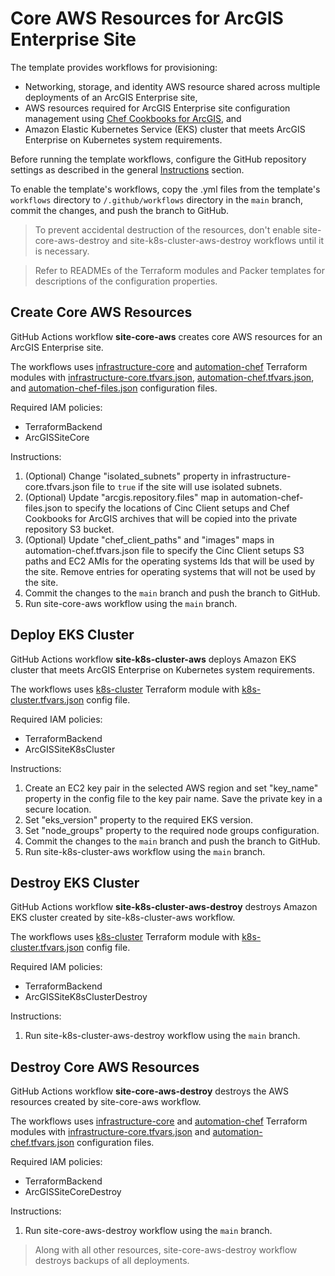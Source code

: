 # Core AWS Resources for ArcGIS Enterprise Site

The template provides workflows for provisioning:

* Networking, storage, and identity AWS resource shared across multiple deployments of an ArcGIS Enterprise site,
* AWS resources required for ArcGIS Enterprise site configuration management using [Chef Cookbooks for ArcGIS](https://esri.github.io/arcgis-cookbook/), and
* Amazon Elastic Kubernetes Service (EKS) cluster that meets ArcGIS Enterprise on Kubernetes system requirements.

Before running the template workflows, configure the GitHub repository settings as described in the general [Instructions](../README.md#instructions) section.

To enable the template's workflows, copy the .yml files from the template's `workflows` directory to `/.github/workflows` directory in the `main` branch, commit the changes, and push the branch to GitHub.

> To prevent accidental destruction of the resources, don't enable site-core-aws-destroy and site-k8s-cluster-aws-destroy workflows until it is necessary.

> Refer to READMEs of the Terraform modules and Packer templates for descriptions of the configuration properties.

## Create Core AWS Resources

GitHub Actions workflow **site-core-aws** creates core AWS resources for an ArcGIS Enterprise site.

The workflows uses [infrastructure-core](infrastructure-core/README.md) and [automation-chef](automation-chef/README.md) Terraform modules with [infrastructure-core.tfvars.json](config/infrastructure-core.tfvars.json), [automation-chef.tfvars.json](config/automation-chef.tfvars.json), and [automation-chef-files.json](config/automation-chef-files.json) configuration files.

Required IAM policies:

* TerraformBackend
* ArcGISSiteCore

Instructions:

1. (Optional) Change "isolated_subnets" property in infrastructure-core.tfvars.json file to `true` if the site will use isolated subnets.
2. (Optional) Update "arcgis.repository.files" map in automation-chef-files.json to specify the locations of Cinc Client setups and Chef Cookbooks for ArcGIS archives that will be copied into the private repository S3 bucket.
3. (Optional) Update "chef_client_paths" and "images" maps in automation-chef.tfvars.json file to specify the Cinc Client setups S3 paths and EC2 AMIs for the operating systems Ids that will be used by the site. Remove entries for operating systems that will not be used by the site.
4. Commit the changes to the `main` branch and push the branch to GitHub.
5. Run site-core-aws workflow using the `main` branch.

## Deploy EKS Cluster

GitHub Actions workflow **site-k8s-cluster-aws** deploys Amazon EKS cluster
that meets ArcGIS Enterprise on Kubernetes system requirements.

The workflows uses [k8s-cluster](k8s-cluster/README.md) Terraform module with [k8s-cluster.tfvars.json](../../config/aws/arcgis-site-core/k8s-cluster.tfvars.json) config file.

Required IAM policies:

* TerraformBackend
* ArcGISSiteK8sCluster

Instructions:

1. Create an EC2 key pair in the selected AWS region and set "key_name" property in the config file to the key pair name. Save the private key in a secure location.
2. Set "eks_version" property to the required EKS version.
3. Set "node_groups" property to the required node groups configuration.
4. Commit the changes to the `main` branch and push the branch to GitHub.
5. Run site-k8s-cluster-aws workflow using the `main` branch.

## Destroy EKS Cluster

GitHub Actions workflow **site-k8s-cluster-aws-destroy** destroys Amazon EKS cluster created by site-k8s-cluster-aws workflow.

The workflows uses [k8s-cluster](k8s-cluster/README.md) Terraform module with [k8s-cluster.tfvars.json](../../config/aws/arcgis-site-core/k8s-cluster.tfvars.json) config file.

Required IAM policies:

* TerraformBackend
* ArcGISSiteK8sClusterDestroy

Instructions:

1. Run site-k8s-cluster-aws-destroy workflow using the `main` branch.

## Destroy Core AWS Resources

GitHub Actions workflow **site-core-aws-destroy** destroys the AWS resources created by site-core-aws workflow.

The workflows uses [infrastructure-core](infrastructure-core/README.md) and [automation-chef](automation-chef/README.md) Terraform modules with [infrastructure-core.tfvars.json](config/infrastructure-core.tfvars.json) and [automation-chef.tfvars.json](config/automation-chef.tfvars.json) configuration files.

Required IAM policies:

* TerraformBackend
* ArcGISSiteCoreDestroy

Instructions:

1. Run site-core-aws-destroy workflow using the `main` branch.

> Along with all other resources, site-core-aws-destroy workflow destroys backups of all deployments.
